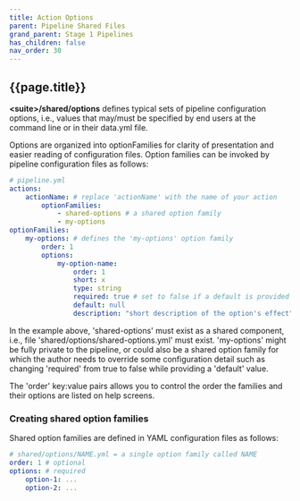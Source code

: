 ```yaml
---
title: Action Options
parent: Pipeline Shared Files
grand_parent: Stage 1 Pipelines
has_children: false
nav_order: 30
---
```


## {{page.title}}

**\<suite\>/shared/options** defines typical sets of pipeline configuration
options, i.e., values that may/must be specified by end users at the command
line or in their data.yml file. 

Options are organized into optionFamilies for clarity of presentation
and easier reading of configuration files. Option families can be invoked 
by pipeline configuration files as follows:

```yml
# pipeline.yml
actions:
    actionName: # replace 'actionName' with the name of your action
        optionFamilies:
            - shared-options # a shared option family
            - my-options
optionFamilies:
    my-options: # defines the 'my-options' option family
        order: 1
        options:
            my-option-name:
                order: 1
                short: x
                type: string
                required: true # set to false if a default is provided
                default: null
                description: "short description of the option's effect"
```

In the example above, 'shared-options' must exist as a shared component, 
i.e., file 'shared/options/shared-options.yml' must exist. 
'my-options' might be fully private to the pipeline, or could also be a 
shared option family for which the author needs to override some configuration
detail such as changing 'required' from true to false while providing
a 'default' value.

The 'order' key:value pairs allows you to control the order the families 
and their options are listed on help screens.

### Creating shared option families

Shared option families are defined in YAML configuration files as follows:

```yml
# shared/options/NAME.yml = a single option family called NAME
order: 1 # optional
options: # required
    option-1: ...
    option-2: ...
```
